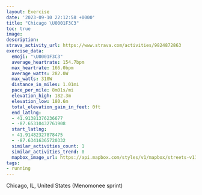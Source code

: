 ```yaml
---
layout: Exercise
date: '2023-09-10 22:12:58 +0000'
title: "Chicago \U0001F3C3"
toc: true
image:
description:
strava_activity_url: https://www.strava.com/activities/9824872863
exercise_data:
  emoji: "\U0001F3C3"
  average_heartrate: 154.7bpm
  max_heartrate: 166.0bpm
  average_watts: 282.0W
  max_watts: 310W
  distance_in_miles: 1.01mi
  pace_per_mile: 8m01s/mi
  elevation_high: 182.3m
  elevation_low: 180.6m
  total_elevation_gain_in_feet: 0ft
  end_latlng:
  - 41.91381376236677
  - -87.65310432761908
  start_latlng:
  - 41.91482327878475
  - -87.63416365720332
  similar_activities_count: 1
  similar_activities_trend: 0
  mapbox_image_url: https://api.mapbox.com/styles/v1/mapbox/streets-v11/static/path-5+787af2-1.0(any~Frr%7BuO%40nHHhAJpFJnTDNF%40hAGT%40DD%40LVhm%40),pin-s-s+e5b22e(-87.63706,41.91473),pin-s-f+89ae00(-87.65117,41.91383999999999)/auto/800x800?access_token=pk.eyJ1Ijoiam9zaGJlY2ttYW4iLCJhIjoiY205eWR2aDd1MWZ6djJrbXc4a3M0bWZleiJ9.XiG9OWkNcZk2QzjJbxLB4A
tags:
- running
---
```




Chicago, IL, United States (Menomonee sprint)
